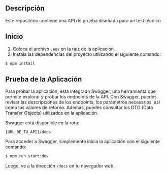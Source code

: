
## Descripción 

Este repositorio contiene una API de prueba diseñada para un test técnico.

## Inicio 
1. Coloca el archivo `.env` en la raíz de la aplicación.
2. Instala las dependencias del proyecto utilizando el siguiente comando:
```bash
$ npm install
```

## Prueba de la Aplicación
Para probar la aplicación, esta integrado Swagger, una herramienta que permite explorar y probar los endpoints de la API. Con Swagger, puedes revisar las descripciones de los endpoints, los parámetros necesarios, así como los valores de retorno. Además, puedes consultar los DTO (Data Transfer Objects) utilizados en la aplicación.

Swagger está disponible en la ruta:
```
[URL_DE_TU_API]/docs
```

Para acceder a Swagger, simplemente inicia la aplicación con el siguiente comando:
```bash
$ npm run start:dev
```
Luego, ve a la dirección `/docs` en tu navegador web.


